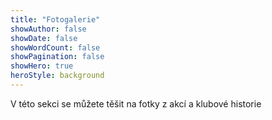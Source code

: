 ```yaml
---
title: "Fotogalerie"
showAuthor: false
showDate: false
showWordCount: false
showPagination: false
showHero: true
heroStyle: background
---
```


V této sekci se můžete těšit na fotky z akcí a klubové historie